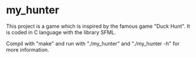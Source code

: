 # my_hunter
This project is a game which is inspired by the famous game "Duck Hunt". It is coded in C language with the library SFML.

Compil with "make" and run with "./my_hunter" and "./my_hunter -h" for more information.
